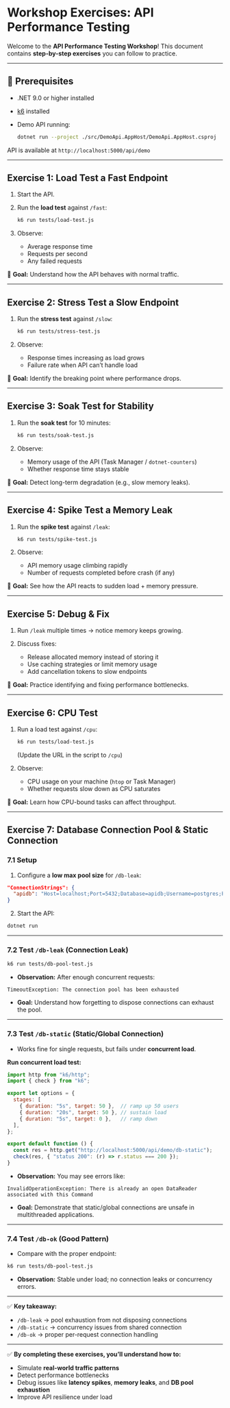 # Workshop Exercises: API Performance Testing

Welcome to the **API Performance Testing Workshop**!
This document contains **step-by-step exercises** you can follow to practice.

---

## 🏁 Prerequisites

* .NET 9.0 or higher installed
* [k6](https://k6.io/docs/get-started/installation/) installed
* Demo API running:

  ```bash
  dotnet run --project ./src/DemoApi.AppHost/DemoApi.AppHost.csproj
  ```

API is available at `http://localhost:5000/api/demo`

---

## Exercise 1: Load Test a Fast Endpoint

1. Start the API.
2. Run the **load test** against `/fast`:

   ```bash
   k6 run tests/load-test.js
   ```
3. Observe:

   * Average response time
   * Requests per second
   * Any failed requests

📌 **Goal:** Understand how the API behaves with normal traffic.

---

## Exercise 2: Stress Test a Slow Endpoint

1. Run the **stress test** against `/slow`:

   ```bash
   k6 run tests/stress-test.js
   ```
2. Observe:

   * Response times increasing as load grows
   * Failure rate when API can’t handle load

📌 **Goal:** Identify the breaking point where performance drops.

---

## Exercise 3: Soak Test for Stability

1. Run the **soak test** for 10 minutes:

   ```bash
   k6 run tests/soak-test.js
   ```
2. Observe:

   * Memory usage of the API (Task Manager / `dotnet-counters`)
   * Whether response time stays stable

📌 **Goal:** Detect long-term degradation (e.g., slow memory leaks).

---

## Exercise 4: Spike Test a Memory Leak

1. Run the **spike test** against `/leak`:

   ```bash
   k6 run tests/spike-test.js
   ```
2. Observe:

   * API memory usage climbing rapidly
   * Number of requests completed before crash (if any)

📌 **Goal:** See how the API reacts to sudden load + memory pressure.

---

## Exercise 5: Debug & Fix

1. Run `/leak` multiple times → notice memory keeps growing.
2. Discuss fixes:

   * Release allocated memory instead of storing it
   * Use caching strategies or limit memory usage
   * Add cancellation tokens to slow endpoints

📌 **Goal:** Practice identifying and fixing performance bottlenecks.

---

## Exercise 6: CPU Test

1. Run a load test against `/cpu`:

   ```bash
   k6 run tests/load-test.js
   ```

   (Update the URL in the script to `/cpu`)
2. Observe:

   * CPU usage on your machine (`htop` or Task Manager)
   * Whether requests slow down as CPU saturates

📌 **Goal:** Learn how CPU-bound tasks can affect throughput.

---

## Exercise 7: Database Connection Pool & Static Connection

### 7.1 Setup

1. Configure a **low max pool size** for `/db-leak`:

```json
"ConnectionStrings": {
  "apidb": "Host=localhost;Port=5432;Database=apidb;Username=postgres;Password=postgres;Maximum Pool Size=10"
}
```

2. Start the API:

```bash
dotnet run
```

---

### 7.2 Test `/db-leak` (Connection Leak)

```bash
k6 run tests/db-pool-test.js
```

* **Observation:** After enough concurrent requests:

```
TimeoutException: The connection pool has been exhausted
```

* **Goal:** Understand how forgetting to dispose connections can exhaust the pool.

---

### 7.3 Test `/db-static` (Static/Global Connection)

* Works fine for single requests, but fails under **concurrent load**.

**Run concurrent load test:**

```javascript
import http from "k6/http";
import { check } from "k6";

export let options = {
  stages: [
    { duration: "5s", target: 50 },  // ramp up 50 users
    { duration: "20s", target: 50 }, // sustain load
    { duration: "5s", target: 0 },   // ramp down
  ],
};

export default function () {
  const res = http.get("http://localhost:5000/api/demo/db-static");
  check(res, { "status 200": (r) => r.status === 200 });
}
```

* **Observation:** You may see errors like:

```
InvalidOperationException: There is already an open DataReader associated with this Command
```

* **Goal:** Demonstrate that static/global connections are unsafe in multithreaded applications.

---

### 7.4 Test `/db-ok` (Good Pattern)

* Compare with the proper endpoint:

```bash
k6 run tests/db-pool-test.js
```

* **Observation:** Stable under load; no connection leaks or concurrency errors.

---

✅ **Key takeaway:**

* `/db-leak` → pool exhaustion from not disposing connections
* `/db-static` → concurrency issues from shared connection
* `/db-ok` → proper per-request connection handling

---

✅ **By completing these exercises, you’ll understand how to:**

* Simulate **real-world traffic patterns**
* Detect performance bottlenecks
* Debug issues like **latency spikes**, **memory leaks**, and **DB pool exhaustion**
* Improve API resilience under load
